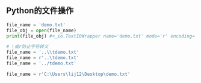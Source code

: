 ## **Python的文件操作**

```python
file_name = 'demo.txt'
file_obj = open(file_name)
print(file_obj) #<_io.TextIOWrapper name='demo.txt' mode='r' encoding='cp936'>
```

```python
# \或r防止字符转义
file_name = '..\\tdemo.txt'
file_name = r'..\tdemo.txt'
file_name = '../tdemo.txt'

file_name = r'C:\Users\lij12\Desktop\demo.txt'
```
